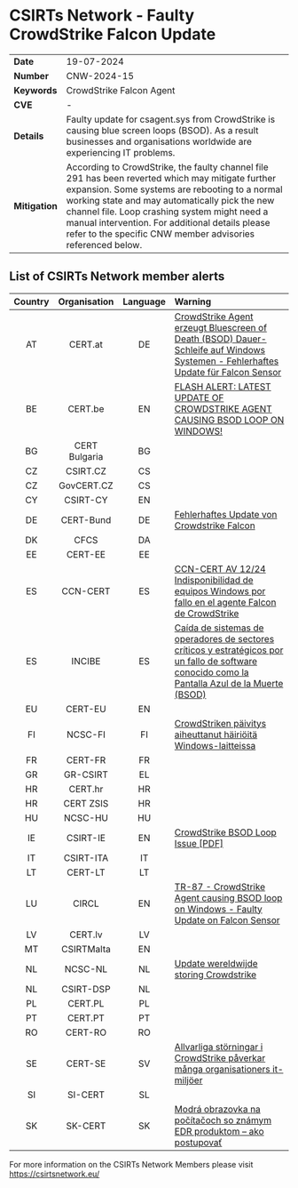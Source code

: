 # CSIRTs Network - Faulty CrowdStrike Falcon Update
|   |   |
|---|---|
| **Date** | 19-07-2024 |
| **Number** | CNW-2024-15 | 
| **Keywords** | CrowdStrike Falcon Agent | 
| **CVE** | - | 
| **Details** | Faulty update for csagent.sys from CrowdStrike is causing blue screen loops (BSOD). As a result businesses and organisations worldwide are experiencing IT problems. |
| **Mitigation** | According to CrowdStrike, the faulty channel file 291 has been reverted which may mitigate further expansion. Some systems are rebooting to a normal working state and may automatically pick the new channel file. Loop crashing system might need a manual intervention. For additional details please refer to the specific CNW member advisories referenced below. |

## List of CSIRTs Network member alerts

| Country | Organisation | Language | Warning |
| :-----: | :----------: | :------: | :------ | 
| AT | CERT.at | DE | [CrowdStrike Agent erzeugt Bluescreen of Death (BSOD) Dauer-Schleife auf Windows Systemen - Fehlerhaftes Update für Falcon Sensor](https://www.cert.at/de/aktuelles/2024/7/crowdstrike-agent-erzeugt-bluescreen-of-death-bsod-dauer-schleife-auf-windows-systemen-fehlerhaftes-update-fur-falcon-sensor) |
| BE | CERT.be | EN | [FLASH ALERT: LATEST UPDATE OF CROWDSTRIKE AGENT CAUSING BSOD LOOP ON WINDOWS!](https://ccb.belgium.be/en/news/serious-it-problems-belgian-companies-implementing-crowdstrike-update) |
| BG | CERT Bulgaria | BG | |
| CZ | CSIRT.CZ | CS | |
| CZ | GovCERT.CZ | CS | |
| CY | CSIRT-CY | EN | |
| DE | CERT-Bund | DE | [Fehlerhaftes Update von Crowdstrike Falcon](https://www.bsi.bund.de/SharedDocs/Cybersicherheitswarnungen/DE/2024/2024-257485-10F1.pdf) |
| DK | CFCS | DA | |
| EE | CERT-EE | EE | |
| ES | CCN-CERT | ES | [CCN-CERT AV 12/24 Indisponibilidad de equipos Windows por fallo en el agente Falcon de CrowdStrike](https://www.ccn-cert.cni.es/es/seguridad-al-dia/avisos-ccn-cert/12981-ccn-cert-av-12-24-indisponibilidad-de-equipos-windows-por-fallo-en-el-agente-falcon-de-crowdstrike.html) |
| ES | INCIBE | ES | [Caída de sistemas de operadores de sectores críticos y estratégicos por un fallo de software conocido como la Pantalla Azul de la Muerte (BSOD)](https://www.incibe.es/incibe/sala-de-prensa/caida-de-sistemas-de-operadores-de-sectores-criticos-y-estrategicos-por-un) |
| EU | CERT-EU | EN | |
| FI | NCSC-FI | FI | [CrowdStriken päivitys aiheuttanut häiriöitä Windows-laitteissa](https://www.kyberturvallisuuskeskus.fi/fi/ajankohtaista/crowdstriken-paivitys-aiheuttanut-hairioita-windows-laitteissa) |
| FR | CERT-FR | FR | |
| GR | GR-CSIRT | EL | |
| HR | CERT.hr | HR | |
| HR | CERT ZSIS | HR | |
| HU | NCSC-HU | HU | |
| IE | CSIRT-IE | EN | [CrowdStrike BSOD Loop Issue [PDF]](https://www.ncsc.gov.ie/pdfs/CrowdStrike_BSOD_Loop_Issue.pdf) |
| IT | CSIRT-ITA | IT | |
| LT | CERT-LT | LT | |
| LU | CIRCL | EN | [TR-87 - CrowdStrike Agent causing BSOD loop on Windows - Faulty Update on Falcon Sensor](https://www.circl.lu/pub/tr-87/) |
| LV | CERT.lv | LV | |
| MT | CSIRTMalta | EN | |
| NL | NCSC-NL | NL | [Update wereldwijde storing Crowdstrike](https://www.ncsc.nl/actueel/nieuws/2024/juli/19/wereldwijde-storing) |
| NL | CSIRT-DSP | NL | |
| PL | CERT.PL | PL | |
| PT | CERT.PT | PT | |
| RO | CERT-RO | RO | |
| SE | CERT-SE | SV | [Allvarliga störningar i CrowdStrike påverkar många organisationers it-miljöer](https://www.cert.se/2024/07/allvarliga-storningar-i-crowdstrike-paverkar-manga-organisationers-it-miljoer.html) |
| SI | SI-CERT | SL | |
| SK | SK-CERT | SK | [Modrá obrazovka na počítačoch so známym EDR produktom – ako postupovať](https://www.sk-cert.sk/sk/modra-obrazovka-na-pocitacoch-so-znamym-edr-produktom-ako-postupovat/index.html) |

 

For more information on the CSIRTs Network Members please visit https://csirtsnetwork.eu/ 

